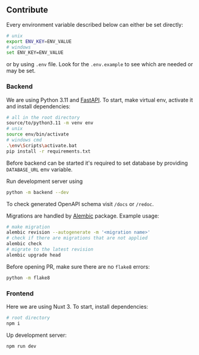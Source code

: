 ## Contribute

Every environment variable described below can either be set directly:

```sh
# unix
export ENV_KEY=ENV_VALUE
# windows
set ENV_KEY=ENV_VALUE
```

or by using `.env` file. Look for the `.env.example` to see which are needed or
may be set.

### Backend

We are using Python 3.11 and [FastAPI](https://fastapi.tiangolo.com/).
To start, make virtual env, activate it and install dependencies:

```sh
# all in the root directory
source/to/python3.11 -m venv env
# unix
source env/bin/activate
# windows cmd
.\env\Scripts\activate.bat
pip install -r requirements.txt
```

Before backend can be started it's required to set database by providing
`DATABASE_URL` env variable.

Run development server using

```sh
python -m backend --dev
```

To check generated OpenAPI schema visit `/docs` or `/redoc`.

Migrations are handled by
[Alembic](https://alembic.sqlalchemy.org/en/latest/) package. Example usage:

```sh
# make migration
alembic revision --autogenerate -m '<migration name>'
# check if there are migrations that are not applied
alembic check
# migrate to the latest revision
alembic upgrade head
```

Before opening PR, make sure there are no `flake8` errors:

```sh
python -m flake8
```

### Frontend

Here we are using Nuxt 3. To start, install dependencies:

```sh
# root directory
npm i
```

Up development server:

```sh
npm run dev
```
